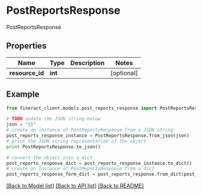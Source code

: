 # PostReportsResponse

PostReportsResponse

## Properties

Name | Type | Description | Notes
------------ | ------------- | ------------- | -------------
**resource_id** | **int** |  | [optional] 

## Example

```python
from fineract_client.models.post_reports_response import PostReportsResponse

# TODO update the JSON string below
json = "{}"
# create an instance of PostReportsResponse from a JSON string
post_reports_response_instance = PostReportsResponse.from_json(json)
# print the JSON string representation of the object
print PostReportsResponse.to_json()

# convert the object into a dict
post_reports_response_dict = post_reports_response_instance.to_dict()
# create an instance of PostReportsResponse from a dict
post_reports_response_form_dict = post_reports_response.from_dict(post_reports_response_dict)
```
[[Back to Model list]](../README.md#documentation-for-models) [[Back to API list]](../README.md#documentation-for-api-endpoints) [[Back to README]](../README.md)


